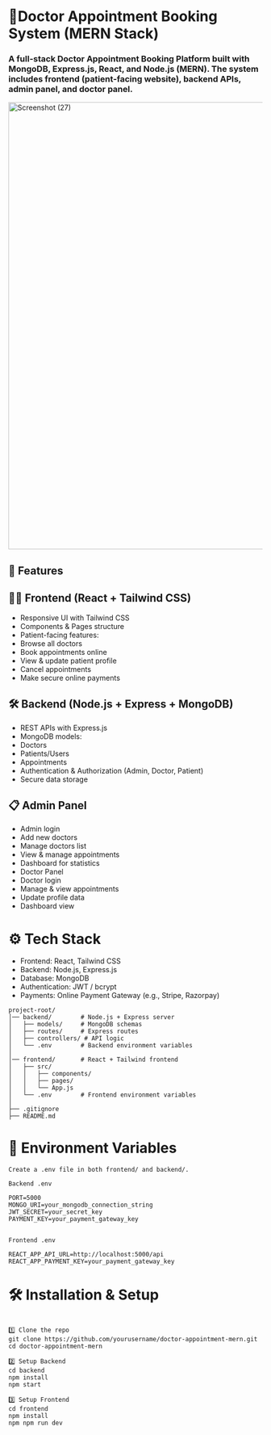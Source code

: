 # 🏥Doctor Appointment Booking System (MERN Stack)

### A full-stack Doctor Appointment Booking Platform built with MongoDB, Express.js, React, and Node.js (MERN). The system includes frontend (patient-facing website), backend APIs, admin panel, and doctor panel.


<img width="1848" height="886" alt="Screenshot (27)" src="https://github.com/user-attachments/assets/543db7e9-a749-43c5-abeb-2e248af672d1" />

## 🚀 Features
## 👨‍💻 Frontend (React + Tailwind CSS)

- Responsive UI with Tailwind CSS
- Components & Pages structure
- Patient-facing features:
- Browse all doctors
- Book appointments online
- View & update patient profile
- Cancel appointments
- Make secure online payments

## 🛠 Backend (Node.js + Express + MongoDB)

- REST APIs with Express.js
- MongoDB models:
- Doctors
- Patients/Users
- Appointments
- Authentication & Authorization (Admin, Doctor, Patient)
- Secure data storage

## 📋 Admin Panel

- Admin login
- Add new doctors
- Manage doctors list
- View & manage appointments
- Dashboard for statistics
- Doctor Panel
- Doctor login
- Manage & view appointments
- Update profile data
- Dashboard view

  
# ⚙️ Tech Stack

- Frontend: React, Tailwind CSS
- Backend: Node.js, Express.js
- Database: MongoDB
- Authentication: JWT / bcrypt
- Payments: Online Payment Gateway (e.g., Stripe, Razorpay)

```
project-root/
│── backend/        # Node.js + Express server
│   ├── models/     # MongoDB schemas
│   ├── routes/     # Express routes
│   ├── controllers/ # API logic
│   └── .env        # Backend environment variables
│
│── frontend/       # React + Tailwind frontend
│   ├── src/
│   │   ├── components/
│   │   ├── pages/
│   │   └── App.js
│   └── .env        # Frontend environment variables
│
├── .gitignore
├── README.md
```
# 🔑 Environment Variables
```
Create a .env file in both frontend/ and backend/.

Backend .env

PORT=5000
MONGO_URI=your_mongodb_connection_string
JWT_SECRET=your_secret_key
PAYMENT_KEY=your_payment_gateway_key


Frontend .env

REACT_APP_API_URL=http://localhost:5000/api
REACT_APP_PAYMENT_KEY=your_payment_gateway_key

```


# 🛠 Installation & Setup
```

1️⃣ Clone the repo
git clone https://github.com/yourusername/doctor-appointment-mern.git
cd doctor-appointment-mern

2️⃣ Setup Backend
cd backend
npm install
npm start

3️⃣ Setup Frontend
cd frontend
npm install
npm npm run dev

```
